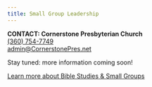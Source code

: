 ```yaml
---
title: Small Group Leadership
---
```

**CONTACT: Cornerstone Presbyterian Church**\
[(360) 754-7749](tel:360-754-7749)\
[admin@CornerstonePres.net](mailto:admin@cornerstonepres.net)

Stay tuned: more information coming soon!

[Learn more about Bible Studies & Small Groups](connect.html#bible-studies-small-groups)
